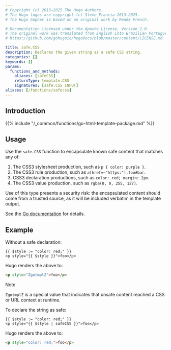 ```yaml
---
# Copyright (c) 2013–2025 The Hugo Authors.
# The Hugo logos are copyright (c) Steve Francia 2013–2025.
# The Hugo Gopher is based on an original work by Renée French.

# Documentation licensed under the Apache License, Version 2.0.
# The original work was translated from English into Brazilian Portuguese.
# https://github.com/gohugoio/hugoDocs/blob/master/content/LICENSE.md

title: safe.CSS
description: Declares the given string as a safe CSS string.
categories: []
keywords: []
params:
  functions_and_methods:
    aliases: [safeCSS]
    returnType: template.CSS
    signatures: [safe.CSS INPUT]
aliases: [/functions/safecss]
---
```


## Introduction

{{% include "/_common/functions/go-html-template-package.md" %}}

## Usage

Use the `safe.CSS` function to encapsulate known safe content that matches any of:

1. The CSS3 stylesheet production, such as `p { color: purple }`.
1. The CSS3 rule production, such as `a[href=~"https:"].foo#bar`.
1. CSS3 declaration productions, such as `color: red; margin: 2px`.
1. The CSS3 value production, such as `rgba(0, 0, 255, 127)`.

Use of this type presents a security risk: the encapsulated content should come from a trusted source, as it will be included verbatim in the template output.

See the [Go documentation] for details.

## Example

Without a safe declaration:

```go-html-template
{{ $style := "color: red;" }}
<p style="{{ $style }}">foo</p>
```

Hugo renders the above to:

```html
<p style="ZgotmplZ">foo</p>
```

> [!note]
> `ZgotmplZ` is a special value that indicates that unsafe content reached a CSS or URL context at runtime.

To declare the string as safe:

```go-html-template
{{ $style := "color: red;" }}
<p style="{{ $style | safeCSS }}">foo</p>
```

Hugo renders the above to:

```html
<p style="color: red;">foo</p>
```

[Go documentation]: https://pkg.go.dev/html/template#CSS

